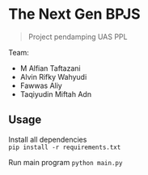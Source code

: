 # The Next Gen BPJS 
> Project pendamping UAS PPL 

Team:  
- M Alfian Taftazani
- Alvin Rifky Wahyudi
- Fawwas Aliy
- Taqiyudin Miftah Adn  

## Usage
Install all dependencies  
`pip install -r requirements.txt`  
  
Run main program
`python main.py`

